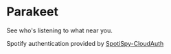 # Parakeet

See who's listening to what near you.

Spotify authentication provided by [SpotiSpy-CloudAuth](https://github.com/James-W-Berry/SpotiSpy-CloudAuth)
